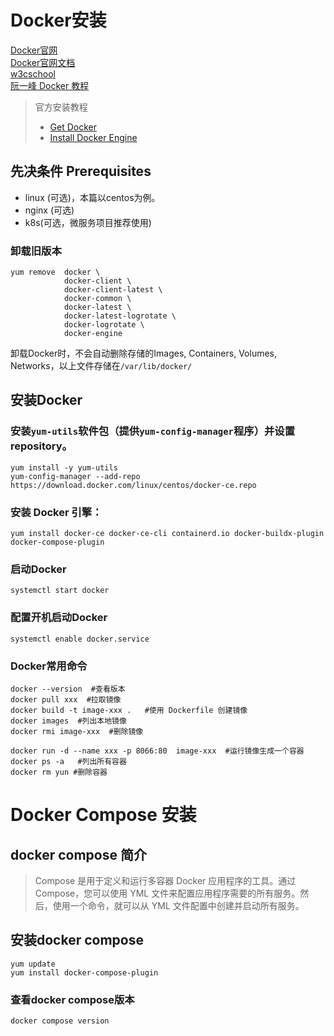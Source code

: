 # Docker安装


[Docker官网](https://www.docker.com/ "Docker官网")  
[Docker官网文档](https://docs.docker.com/ "Docker官网文档")  
[w3cschool](https://www.w3cschool.cn/docker/ "w3cschool")  
[阮一峰 Docker 教程](http://www.ruanyifeng.com/blog/2018/02/docker-tutorial.html "阮一峰 Docker 教程")  

> 官方安装教程 
> - [Get Docker](https://docs.docker.com/get-docker/ "Get Docker")  
> - [Install Docker Engine](https://docs.docker.com/engine/install/ "Install Docker Engine") 


## 先决条件 Prerequisites
- linux (可选)，本篇以centos为例。
- nginx (可选)
- k8s(可选，微服务项目推荐使用)

### 卸载旧版本

```
yum remove  docker \
            docker-client \
            docker-client-latest \
            docker-common \
            docker-latest \
            docker-latest-logrotate \
            docker-logrotate \
            docker-engine

```

卸载Docker时，不会自动删除存储的Images, Containers, Volumes, Networks，以上文件存储在`/var/lib/docker/`

## 安装Docker

### 安装`yum-utils`软件包（提供`yum-config-manager`程序）并设置repository。
```
yum install -y yum-utils
yum-config-manager --add-repo https://download.docker.com/linux/centos/docker-ce.repo
```

### 安装 Docker 引擎：
```
yum install docker-ce docker-ce-cli containerd.io docker-buildx-plugin docker-compose-plugin
```
### 启动Docker 
```
systemctl start docker
```
### 配置开机启动Docker 
```
systemctl enable docker.service
```
### Docker常用命令
```
docker --version  #查看版本
docker pull xxx  #拉取镜像
docker build -t image-xxx .   #使用 Dockerfile 创建镜像
docker images  #列出本地镜像
docker rmi image-xxx  #删除镜像

docker run -d --name xxx -p 8066:80  image-xxx  #运行镜像生成一个容器
docker ps -a   #列出所有容器
docker rm yun #删除容器
```


# Docker Compose 安装

## docker compose 简介
> Compose 是用于定义和运行多容器 Docker 应用程序的工具。通过 Compose，您可以使用 YML 文件来配置应用程序需要的所有服务。然后，使用一个命令，就可以从 YML 文件配置中创建并启动所有服务。

## 安装docker compose
```
yum update
yum install docker-compose-plugin
```

### 查看docker compose版本
```
docker compose version
```


